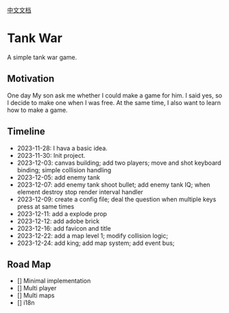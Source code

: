 [中文文档](README_zh.md)

# Tank War

A simple tank war game.

## Motivation

One day My son ask me whether I could make a game for him. I said yes, so I decide to make one when I was free. At the same time, I also want to learn how to make a game.

## Timeline

- 2023-11-28: I hava a basic idea.
- 2023-11-30: Init project.
- 2023-12-03: canvas building; add two players; move and shot keyboard binding; simple collision handling
- 2023-12-05: add enemy tank
- 2023-12-07: add enemy tank shoot bullet; add enemy tank IQ; when element destroy stop render interval handler
- 2023-12-09: create a config file; deal the question when multiple keys press at same times
- 2023-12-11: add a explode prop
- 2023-12-12: add adobe brick
- 2023-12-16: add favicon and title
- 2023-12-22: add a map level 1; modify collision logic;
- 2023-12-24: add king; add map system; add event bus;

## Road Map

- [] Minimal implementation
- [] Multi player
- [] Multi maps
- [] i18n
